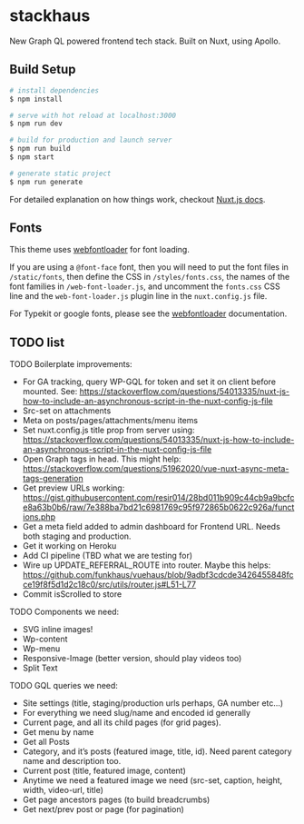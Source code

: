 # stackhaus

New Graph QL powered frontend tech stack. Built on Nuxt, using Apollo.

## Build Setup

```bash
# install dependencies
$ npm install

# serve with hot reload at localhost:3000
$ npm run dev

# build for production and launch server
$ npm run build
$ npm start

# generate static project
$ npm run generate
```

For detailed explanation on how things work, checkout [Nuxt.js docs](https://nuxtjs.org).

## Fonts

This theme uses [webfontloader](https://github.com/typekit/webfontloader) for font loading.

If you are using a `@font-face` font, then you will need to put the font files in `/static/fonts`, then define the CSS in `/styles/fonts.css`, the names of the font families in `/web-font-loader.js`, and uncomment the `fonts.css` CSS line and the `web-font-loader.js` plugin line in the `nuxt.config.js` file.

For Typekit or google fonts, please see the [webfontloader](https://github.com/typekit/webfontloader) documentation.

## TODO list

TODO Boilerplate improvements:

-   For GA tracking, query WP-GQL for token and set it on client before mounted. See: https://stackoverflow.com/questions/54013335/nuxt-js-how-to-include-an-asynchronous-script-in-the-nuxt-config-js-file
-   Src-set on attachments
-   Meta on posts/pages/attachments/menu items
-   Set nuxt.config.js title prop from server using: https://stackoverflow.com/questions/54013335/nuxt-js-how-to-include-an-asynchronous-script-in-the-nuxt-config-js-file
-   Open Graph tags in head. This might help: https://stackoverflow.com/questions/51962020/vue-nuxt-async-meta-tags-generation
-   Get preview URLs working: https://gist.githubusercontent.com/resir014/28bd011b909c44cb9a9bcfce8a63b0b6/raw/7e388ba7bd21c6981769c95f972865b0622c926a/functions.php
-   Get a meta field added to admin dashboard for Frontend URL. Needs both staging and production.
-   Get it working on Heroku
-   Add CI pipeline (TBD what we are testing for)
-   Wire up UPDATE_REFERRAL_ROUTE into router. Maybe this helps: https://github.com/funkhaus/vuehaus/blob/9adbf3cdcde3426455848fcce19f8f5d1d2c18c0/src/utils/router.js#L51-L77
-   Commit isScrolled to store

TODO Components we need:

-   SVG inline images!
-   Wp-content
-   Wp-menu
-   Responsive-Image (better version, should play videos too)
-   Split Text

TODO GQL queries we need:

-   Site settings (title, staging/production urls perhaps, GA number etc...)
-   For everything we need slug/name and encoded id generally
-   Current page, and all its child pages (for grid pages).
-   Get menu by name
-   Get all Posts
-   Category, and it’s posts (featured image, title, id). Need parent category name and description too.
-   Current post (title, featured image, content)
-   Anytime we need a featured image we need (src-set, caption, height, width, video-url, title)
-   Get page ancestors pages (to build breadcrumbs)
-   Get next/prev post or page (for pagination)
